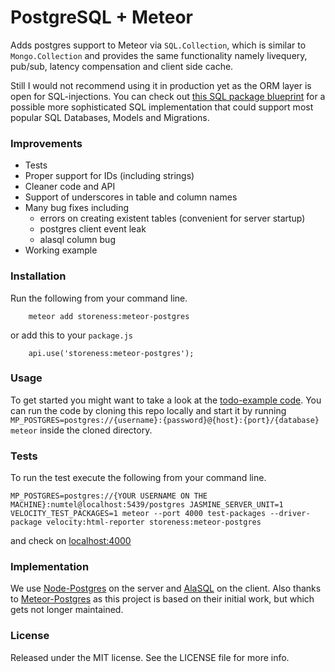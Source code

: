 # PostgreSQL + Meteor

Adds postgres support to Meteor via `SQL.Collection`, which is similar to
`Mongo.Collection` and provides the same functionality namely livequery, pub/sub, latency compensation and client side cache.

Still I would not recommend using it in production yet as the ORM layer is open for SQL-injections. You can check out [this SQL package blueprint](https://github.com/storeness/sql) for a
possible more sophisticated SQL implementation that could support most popular SQL
Databases, Models and Migrations.

### Improvements

- Tests
- Proper support for IDs (including strings)
- Cleaner code and API
- Support of underscores in table and column names
- Many bug fixes including
  - errors on creating existent tables (convenient for server startup)
  - postgres client event leak
  - alasql column bug
- Working example

### Installation

Run the following from your command line.

```
    meteor add storeness:meteor-postgres
```

or add this to your `package.js`

```
    api.use('storeness:meteor-postgres');
```

### Usage

To get started you might want to take a look at the [todo-example
code](https://github.com/storeness/meteor-postgres/blob/simple-todo.js). You can run
the code by cloning this repo locally and start it by running
`MP_POSTGRES=postgres://{username}:{password}@{host}:{port}/{database}
meteor` inside the cloned directory.

### Tests

To run the test execute the following from your command line.

```
MP_POSTGRES=postgres://{YOUR USERNAME ON THE MACHINE}:numtel@localhost:5439/postgres JASMINE_SERVER_UNIT=1 VELOCITY_TEST_PACKAGES=1 meteor --port 4000 test-packages --driver-package velocity:html-reporter storeness:meteor-postgres
```

and check on [localhost:4000](http://localhost:4000)

### Implementation

We use [Node-Postgres](https://github.com/brianc/node-postgres) on the server and [AlaSQL](https://github.com/agershun/alasql) on the client.
Also thanks to [Meteor-Postgres](http://www.meteorpostgres.com/) as this project
is based on their initial work, but which gets not longer maintained.

### License

Released under the MIT license. See the LICENSE file for more info.
